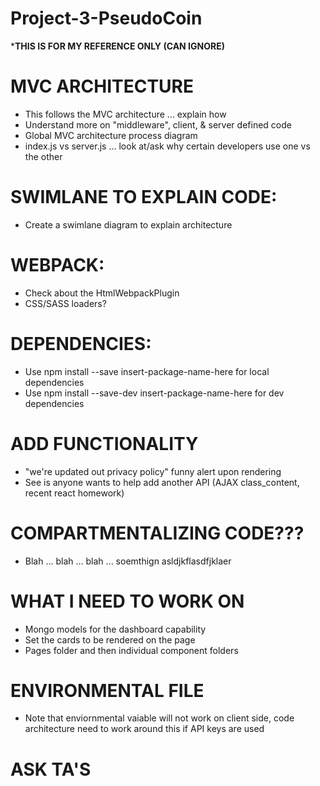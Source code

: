 # Project-3-PseudoCoin 

***THIS IS FOR MY REFERENCE ONLY (CAN IGNORE)**

# MVC ARCHITECTURE
- This follows the MVC architecture ... explain how
- Understand more on "middleware", client, & server defined code  
- Global MVC architecture process diagram 
- index.js vs server.js ... look at/ask why certain developers use one vs the other

# SWIMLANE TO EXPLAIN CODE: 
- Create a swimlane diagram to explain architecture

# WEBPACK: 
- Check about the HtmlWebpackPlugin 
- CSS/SASS loaders? 

# DEPENDENCIES: 
- Use npm install --save insert-package-name-here for local dependencies
- Use npm install --save-dev insert-package-name-here for dev dependencies

# ADD FUNCTIONALITY
- "we're updated out privacy policy" funny alert upon rendering
- See is anyone wants to help add another API (AJAX class_content, recent react homework)

# COMPARTMENTALIZING CODE???
- Blah ... blah ... blah ... soemthign asldjkflasdfjklaer

# WHAT I NEED TO WORK ON
- Mongo models for the dashboard capability
- Set the cards to be rendered on the page
- Pages folder and then individual component folders 

# ENVIRONMENTAL FILE
- Note that enviornmental vaiable will not work on client side, code architecture need to work around this if API keys are used

# ASK TA'S